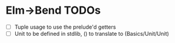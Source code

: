 # Elm->Bend TODOs

- [ ] Tuple usage to use the prelude'd getters
- [ ] Unit to be defined in stdlib, () to translate to (Basics/Unit/Unit)
